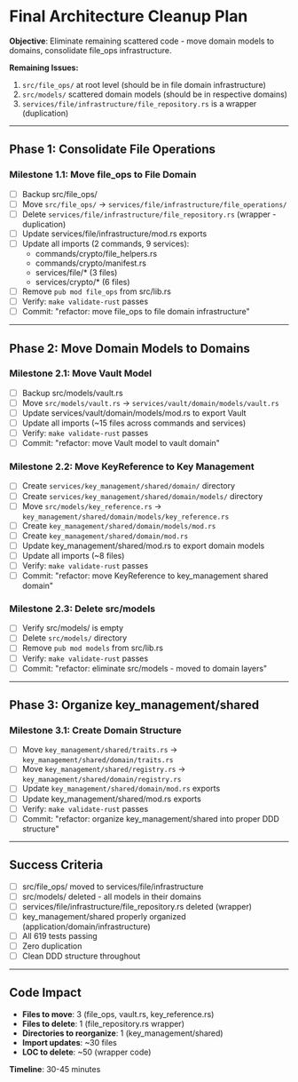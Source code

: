 # Final Architecture Cleanup Plan

**Objective**: Eliminate remaining scattered code - move domain models to domains, consolidate file_ops infrastructure.

**Remaining Issues:**
1. `src/file_ops/` at root level (should be in file domain infrastructure)
2. `src/models/` scattered domain models (should be in respective domains)
3. `services/file/infrastructure/file_repository.rs` is a wrapper (duplication)

---

## Phase 1: Consolidate File Operations

### Milestone 1.1: Move file_ops to File Domain
- [ ] Backup src/file_ops/
- [ ] Move `src/file_ops/` → `services/file/infrastructure/file_operations/`
- [ ] Delete `services/file/infrastructure/file_repository.rs` (wrapper - duplication)
- [ ] Update services/file/infrastructure/mod.rs exports
- [ ] Update all imports (2 commands, 9 services):
  - commands/crypto/file_helpers.rs
  - commands/crypto/manifest.rs
  - services/file/* (3 files)
  - services/crypto/* (6 files)
- [ ] Remove `pub mod file_ops` from src/lib.rs
- [ ] Verify: `make validate-rust` passes
- [ ] Commit: "refactor: move file_ops to file domain infrastructure"

---

## Phase 2: Move Domain Models to Domains

### Milestone 2.1: Move Vault Model
- [ ] Backup src/models/vault.rs
- [ ] Move `src/models/vault.rs` → `services/vault/domain/models/vault.rs`
- [ ] Update services/vault/domain/models/mod.rs to export Vault
- [ ] Update all imports (~15 files across commands and services)
- [ ] Verify: `make validate-rust` passes
- [ ] Commit: "refactor: move Vault model to vault domain"

### Milestone 2.2: Move KeyReference to Key Management
- [ ] Create `services/key_management/shared/domain/` directory
- [ ] Create `services/key_management/shared/domain/models/` directory
- [ ] Move `src/models/key_reference.rs` → `key_management/shared/domain/models/key_reference.rs`
- [ ] Create `key_management/shared/domain/models/mod.rs`
- [ ] Create `key_management/shared/domain/mod.rs`
- [ ] Update key_management/shared/mod.rs to export domain models
- [ ] Update all imports (~8 files)
- [ ] Verify: `make validate-rust` passes
- [ ] Commit: "refactor: move KeyReference to key_management shared domain"

### Milestone 2.3: Delete src/models
- [ ] Verify src/models/ is empty
- [ ] Delete `src/models/` directory
- [ ] Remove `pub mod models` from src/lib.rs
- [ ] Verify: `make validate-rust` passes
- [ ] Commit: "refactor: eliminate src/models - moved to domain layers"

---

## Phase 3: Organize key_management/shared

### Milestone 3.1: Create Domain Structure
- [ ] Move `key_management/shared/traits.rs` → `key_management/shared/domain/traits.rs`
- [ ] Move `key_management/shared/registry.rs` → `key_management/shared/domain/registry.rs`
- [ ] Update `key_management/shared/domain/mod.rs` exports
- [ ] Update key_management/shared/mod.rs exports
- [ ] Verify: `make validate-rust` passes
- [ ] Commit: "refactor: organize key_management/shared into proper DDD structure"

---

## Success Criteria

- [ ] src/file_ops/ moved to services/file/infrastructure
- [ ] src/models/ deleted - all models in their domains
- [ ] services/file/infrastructure/file_repository.rs deleted (wrapper)
- [ ] key_management/shared properly organized (application/domain/infrastructure)
- [ ] All 619 tests passing
- [ ] Zero duplication
- [ ] Clean DDD structure throughout

---

## Code Impact

- **Files to move**: 3 (file_ops, vault.rs, key_reference.rs)
- **Files to delete**: 1 (file_repository.rs wrapper)
- **Directories to reorganize**: 1 (key_management/shared)
- **Import updates**: ~30 files
- **LOC to delete**: ~50 (wrapper code)

**Timeline**: 30-45 minutes
